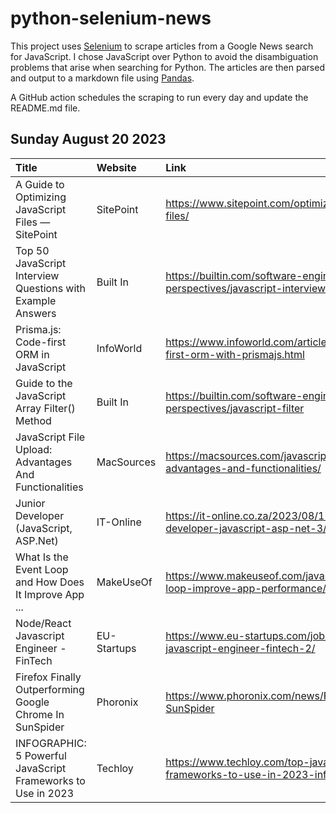 # python-selenium-news

This project uses [Selenium](https://www.seleniumhq.org/) to scrape articles from a Google News search for JavaScript.
I chose JavaScript over Python to avoid the disambiguation problems that arise when searching for Python.
The articles are then parsed and output to a markdown file using [Pandas](https://pandas.pydata.org/).

A GitHub action schedules the scraping to run every day and update the README.md file.

## Sunday August 20 2023


| Title                                                        | Website     | Link                                                                                 |
|:-------------------------------------------------------------|:------------|:-------------------------------------------------------------------------------------|
| A Guide to Optimizing JavaScript Files — SitePoint           | SitePoint   | https://www.sitepoint.com/optimizing-javascript-files/                               |
| Top 50 JavaScript Interview Questions with Example Answers   | Built In    | https://builtin.com/software-engineering-perspectives/javascript-interview-questions |
| Prisma.js: Code-first ORM in JavaScript                      | InfoWorld   | https://www.infoworld.com/article/3704793/code-first-orm-with-prismajs.html          |
| Guide to the JavaScript Array Filter() Method                | Built In    | https://builtin.com/software-engineering-perspectives/javascript-filter              |
| JavaScript File Upload: Advantages And Functionalities       | MacSources  | https://macsources.com/javascript-file-upload-advantages-and-functionalities/        |
| Junior Developer (JavaScript, ASP.Net)                       | IT-Online   | https://it-online.co.za/2023/08/17/junior-developer-javascript-asp-net-3/            |
| What Is the Event Loop and How Does It Improve App ...       | MakeUseOf   | https://www.makeuseof.com/javascript-event-loop-improve-app-performance/             |
| Node/React Javascript Engineer - FinTech                     | EU-Startups | https://www.eu-startups.com/job/node-react-javascript-engineer-fintech-2/            |
| Firefox Finally Outperforming Google Chrome In SunSpider     | Phoronix    | https://www.phoronix.com/news/Firefox-Faster-SunSpider                               |
| INFOGRAPHIC: 5 Powerful JavaScript Frameworks to Use in 2023 | Techloy     | https://www.techloy.com/top-javascript-frameworks-to-use-in-2023-infographic/        |